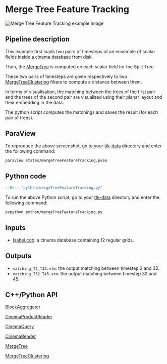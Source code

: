 # Merge Tree Feature Tracking

![Merge Tree Feature Tracking example Image](https://topology-tool-kit.github.io/img/gallery/mergeTreeFeatureTracking.jpg)

## Pipeline description
This example first loads two pairs of timesteps of an ensemble of scalar fields inside a cinema database from disk.

Then, the [MergeTree](https://topology-tool-kit.github.io/doc/html/classttkMergeAndContourTree.html) is computed on each scalar field for the Split Tree.

These two pairs of timesteps are given respectively to two [MergeTreeClustering](https://topology-tool-kit.github.io/doc/html/classttkMergeTreeClustering.html) filters to compute a distance between them.

In terms of visualisation, the matching between the trees of the first pair and the trees of the second pair are visualized using their planar layout and their embedding in the data.

The python script computes the matchings and saves the result (for each pair of trees).

## ParaView
To reproduce the above screenshot, go to your [ttk-data](https://github.com/topology-tool-kit/ttk-data) directory and enter the following command:
``` bash
paraview states/mergeTreeFeatureTracking.pvsm
```

## Python code

``` python  linenums="1"
--8<-- "python/mergeTreeFeatureTracking.py"
```

To run the above Python script, go to your [ttk-data](https://github.com/topology-tool-kit/ttk-data) directory and enter the following command:
``` bash
pvpython python/mergeTreeFeatureTracking.py
```

## Inputs
- [Isabel.cdb](https://github.com/topology-tool-kit/ttk-data/tree/dev/Isabel.cdb): a cinema database containing 12 regular grids.

## Outputs
-  `matching_T2_T32.vtm`: the output matching between timestep 2 and 32.
-  `matching_T32_T45.vtm`: the output matching between timestep 32 and 45.


## C++/Python API
[BlockAggregator](https://topology-tool-kit.github.io/doc/html/classttkBlockAggregator.html)

[CinemaProductReader](https://topology-tool-kit.github.io/doc/html/classttkCinemaProductReader.html)

[CinemaQuery](https://topology-tool-kit.github.io/doc/html/classttkCinemaQuery.html)

[CinemaReader](https://topology-tool-kit.github.io/doc/html/classttkCinemaReader.html)

[MergeTree](https://topology-tool-kit.github.io/doc/html/classttkMergeAndContourTree.html)

[MergeTreeClustering](https://topology-tool-kit.github.io/doc/html/classttkMergeTreeClustering.html)

